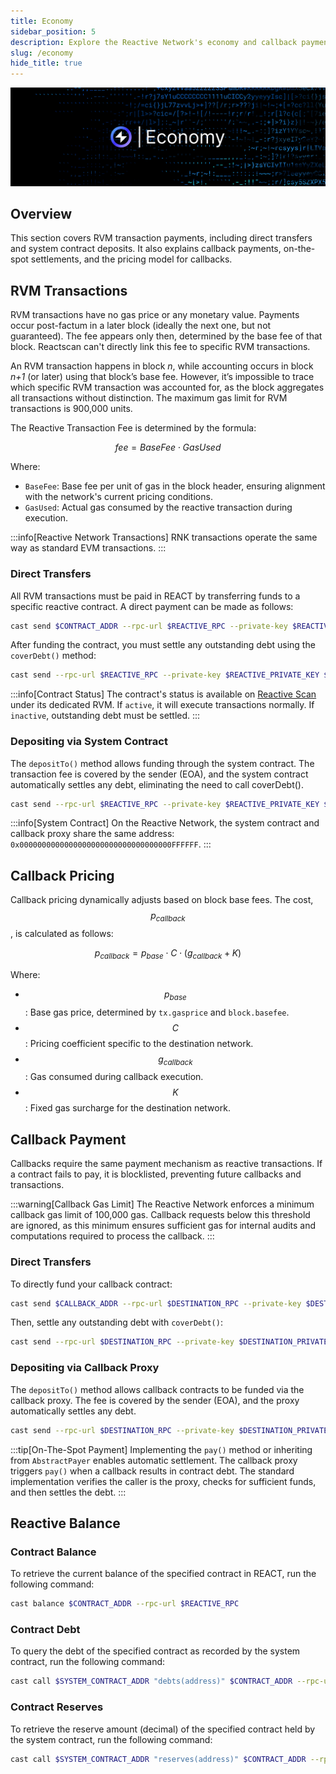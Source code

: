 ```yaml
---
title: Economy
sidebar_position: 5
description: Explore the Reactive Network's economy and callback payment mechanisms.
slug: /economy
hide_title: true
---
```


![Economy](./img/economy.jpg)

## Overview

This section covers RVM transaction payments, including direct transfers and system contract deposits. It also explains callback payments, on-the-spot settlements, and the pricing model for callbacks.

## RVM Transactions

RVM transactions have no gas price or any monetary value. Payments occur post-factum in a later block (ideally the next one, but not guaranteed). The fee appears only then, determined by the base fee of that block. Reactscan can't directly link this fee to specific RVM transactions.

An RVM transaction happens in block *n*, while accounting occurs in block *n+1* (or later) using that block’s base fee. However, it’s impossible to trace which specific RVM transaction was accounted for, as the block aggregates all transactions without distinction. The maximum gas limit for RVM transactions is 900,000 units.

The Reactive Transaction Fee is determined by the formula:

$$
fee = BaseFee ⋅ GasUsed
$$

Where:

- `BaseFee`: Base fee per unit of gas in the block header, ensuring alignment with the network's current pricing conditions.
- `GasUsed`: Actual gas consumed by the reactive transaction during execution.

:::info[Reactive Network Transactions]
RNK transactions operate the same way as standard EVM transactions.
:::

### Direct Transfers

All RVM transactions must be paid in REACT by transferring funds to a specific reactive contract. A direct payment can be made as follows:

```bash
cast send $CONTRACT_ADDR --rpc-url $REACTIVE_RPC --private-key $REACTIVE_PRIVATE_KEY --value 0.1ether
```

After funding the contract, you must settle any outstanding debt using the `coverDebt()` method:

```bash
cast send --rpc-url $REACTIVE_RPC --private-key $REACTIVE_PRIVATE_KEY $CONTRACT_ADDR "coverDebt()"
```

:::info[Contract Status]
The contract's status is available on [Reactive Scan](https://kopli.reactscan.net/) under its dedicated RVM. If `active`, it will execute transactions normally. If `inactive`, outstanding debt must be settled.
:::

### Depositing via System Contract

The `depositTo()` method allows funding through the system contract. The transaction fee is covered by the sender (EOA), and the system contract automatically settles any debt, eliminating the need to call coverDebt().

```bash
cast send --rpc-url $REACTIVE_RPC --private-key $REACTIVE_PRIVATE_KEY $SYSTEM_CONTRACT_ADDR "depositTo(address)" $CONTRACT_ADDR --value 0.1ether
```

:::info[System Contract]
On the Reactive Network, the system contract and callback proxy share the same address: `0x0000000000000000000000000000000000FFFFFF`.
:::

## Callback Pricing

Callback pricing dynamically adjusts based on block base fees. The cost, $$p_{callback}$$, is calculated as follows:

$$
p_{callback} = p_{base} ⋅ C ⋅ (g_{callback} + K)
$$

Where:

- $$p_{base}$$: Base gas price, determined by `tx.gasprice` and `block.basefee`.
- $$C$$: Pricing coefficient specific to the destination network.
- $$g_{callback}$$: Gas consumed during callback execution.
- $$K$$: Fixed gas surcharge for the destination network.

## Callback Payment

Callbacks require the same payment mechanism as reactive transactions. If a contract fails to pay, it is blocklisted, preventing future callbacks and transactions.

:::warning[Callback Gas Limit]
The Reactive Network enforces a minimum callback gas limit of 100,000 gas. Callback requests below this threshold are ignored, as this minimum ensures sufficient gas for internal audits and computations required to process the callback.
:::

### Direct Transfers

To directly fund your callback contract:

```bash
cast send $CALLBACK_ADDR --rpc-url $DESTINATION_RPC --private-key $DESTINATION_PRIVATE_KEY --value 0.1ether
```

Then, settle any outstanding debt with `coverDebt()`:

```bash
cast send --rpc-url $DESTINATION_RPC --private-key $DESTINATION_PRIVATE_KEY $CALLBACK_ADDR "coverDebt()"
```

### Depositing via Callback Proxy

The `depositTo()` method allows callback contracts to be funded via the callback proxy. The fee is covered by the sender (EOA), and the proxy automatically settles any debt.

```bash
cast send --rpc-url $DESTINATION_RPC --private-key $DESTINATION_PRIVATE_KEY $CALLBACK_PROXY_ADDR "depositTo(address)" $CALLBACK_ADDR --value 0.1ether
```

:::tip[On-The-Spot Payment]
Implementing the `pay()` method or inheriting from `AbstractPayer` enables automatic settlement. The callback proxy triggers `pay()` when a callback results in contract debt. The standard implementation verifies the caller is the proxy, checks for sufficient funds, and then settles the debt.
:::

## Reactive Balance

### Contract Balance

To retrieve the current balance of the specified contract in REACT, run the following command:

```bash
cast balance $CONTRACT_ADDR --rpc-url $REACTIVE_RPC
```

### Contract Debt

To query the debt of the specified contract as recorded by the system contract, run the following command:

```bash
cast call $SYSTEM_CONTRACT_ADDR "debts(address)" $CONTRACT_ADDR --rpc-url $REACTIVE_RPC
```

### Contract Reserves

To retrieve the reserve amount (decimal) of the specified contract held by the system contract, run the following command:

```bash
cast call $SYSTEM_CONTRACT_ADDR "reserves(address)" $CONTRACT_ADDR --rpc-url $REACTIVE_RPC | xargs printf "%d\n"
```